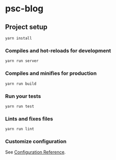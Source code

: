 # psc-blog

## Project setup
```
yarn install
```

### Compiles and hot-reloads for development
```
yarn run server
```

### Compiles and minifies for production
```
yarn run build
```

### Run your tests
```
yarn run test
```

### Lints and fixes files
```
yarn run lint
```

### Customize configuration
See [Configuration Reference](https://cli.vuejs.org/config/).
